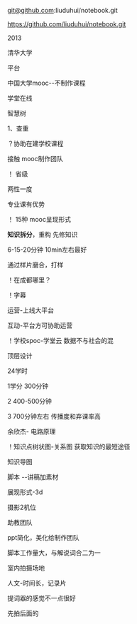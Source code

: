 git@github.com:liuduhui/notebook.git

https://github.com/liuduhui/notebook.git

2013

清华大学

平台

中国大学mooc--不制作课程

学堂在线

智慧树

1、查重

？协助在建学校课程

接触 mooc制作团队

！ 省级

两性一度

专业课有优势

！ 15种 mooc呈现形式

**知识拆分**，重构 先修知识

6-15-20分钟 10min左右最好

通过样片磨合，打样

！在成都哪里？

！字幕

运营-上线大平台

互动-平台方可协助运营

！学校spoc-学堂云 数据不与社会的混



顶层设计



24学时

1学分 300分钟

2         400-500分钟

3               700分钟左右  传播度和弃课率高



余欣杰- 电路原理



！知识点树状图-关系图 获取知识的最短途径

知识导图



脚本 --讲稿加素材



展现形式-3d 



摄影2机位



助教团队



ppt简化，美化给制作团队

脚本工作量大，与解说词合二为一



室内拍摄场地



人文-时间长，记录片



提词器的感觉不一点很好



先拍后面的



